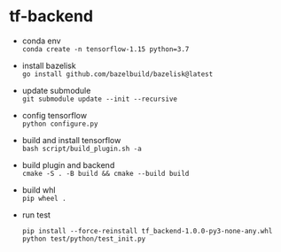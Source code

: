 # tf-backend

- conda env  
`conda create -n tensorflow-1.15 python=3.7`

- install bazelisk  
`go install github.com/bazelbuild/bazelisk@latest`

- update submodule  
`git submodule update --init --recursive`

- config tensorflow  
`python configure.py`

- build and install tensorflow  
`bash script/build_plugin.sh -a`

- build plugin and backend  
`cmake -S . -B build && cmake --build build`

- build whl  
`pip wheel .`

- run test  
    ```
    pip install --force-reinstall tf_backend-1.0.0-py3-none-any.whl
    python test/python/test_init.py
    ```
